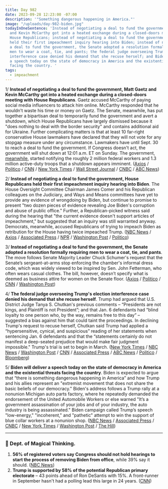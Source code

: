 ```yaml
---
title: Day 982
date: 2023-09-28 12:23:00 -07:00
description: '"Something dangerous happening in America."'
image: "/uploads/day-982-biden.jpg"
todayInOneSentence: 'Instead of negotiating a deal to fund the government, Matt Gaetz
  and Kevin McCarthy got into a heated exchange during a closed-doors meeting with
  House Republicans; instead of negotiating a deal to fund the government, House Republicans
  held their first impeachment inquiry hearing into Biden; instead of negotiating
  a deal to fund the government, the Senate adopted a resolution formally requiring
  men to wear a coat, tie, and pants; the federal judge overseeing Trump''s election
  interference case denied his demand that she recuse herself; and Biden will deliver
  a speech today on the state of democracy in America and the existential threats
  facing the country. '
tags:
  - impeachment
---
```


1/ **Instead of negotiating a deal to fund the government, Matt Gaetz and Kevin McCarthy got into a heated exchange during a closed-doors meeting with House Republicans**. Gaetz accused McCarthy of paying social media influencers to attack him online. McCarthy responded that he wouldn’t waste his time or money on Gaetz. The Senate, meanwhile, has put together a bipartisan deal to temporarily fund the government and avert a shutdown, which House Republicans have largely dismissed because it "does nothing to deal with the border security" and contains additional aid for Ukraine. Further complicating matters is that at least 10 far-right conservative House lawmakers have declared that they will not vote for any stopgap measure under any circumstance. Lawmakers have until Sept. 30 to reach a deal to fund the government. If Congress doesn't act, the government will shut down at 12:01 a.m. ET on Sunday. The government, [meanwhile](https://www.washingtonpost.com/business/2023/09/28/government-shutdown-notice-federal-employees/), started notifying the roughly 2 million federal workers and 1.3 million active-duty troops that a shutdown appears imminent. ([Axios](https://www.axios.com/2023/09/28/mccarthy-gaetz-social-media-influencers-shutdown) / [Politico](https://www.politico.com/live-updates/2023/09/28/congress/senate-gop-weighs-border-money-on-stopgap-00118788) / [CNN](https://www.cnn.com/2023/09/28/politics/shutdown-latest-government-funding/index.html) / [New York Times](https://www.nytimes.com/2023/09/27/us/politics/republicans-congress-shutdown.html) / [Wall Street Journal](https://www.wsj.com/politics/policy/border-security-in-spotlight-as-congress-seeks-to-avert-shutdown-30a319c7) / [CNBC](https://www.cnbc.com/2023/09/28/house-speaker-mccarthy-criticizes-senate-measure-says-house-will-get-bill-done-to-avoid-shutdown.html) / [ABC News](https://abcnews.go.com/Politics/government-shutdown-approaches-agencies-workers-furloughs-coming/story?id=103562771))

2/ **Instead of negotiating a deal to fund the government, House Republicans held their first impeachment inquiry hearing into Biden**. The House Oversight Committee Chairman James Comer and his Republican colleagues on the Judiciary, and Ways and Means committees have yet to provide any evidence of wrongdoing by Biden, but continue to promise to present "two dozen pieces of evidence revealing Joe Biden's corruption and abuse of public office." Further, a Republican-picked witness said during the hearing that "the current evidence doesn't support articles of impeachment," but suggested that an inquiry was still warranted anyway. Democrats, meanwhile, accused Republicans of trying to impeach Biden as retribution for the House having twice impeached Trump. ([NBC News](https://www.nbcnews.com/politics/congress/house-republicans-hold-first-hearing-biden-impeachment-inquiry-rcna117657) / [Axios](https://www.axios.com/2023/09/28/house-republicans-biden-impeachment-inquiry-hearing) / [Associated Press](https://apnews.com/article/hunter-biden-impeachment-inquiry-house-republicans-51576c5fe4294be2605a14fa81075196) / [NPR](https://www.npr.org/2023/09/28/1202010186/biden-impeachment-inquiry-hearing) / [Washington Post](https://www.washingtonpost.com/nation/2023/09/28/biden-impeachment-inquiry-hearing/) / [Politico](https://www.politico.com/live-updates/2023/09/28/congress/impeachment-chugs-along-00118731))

3/ **Instead of negotiating a deal to fund the government, the Senate adopted a resolution formally requiring men to wear a coat, tie, and pants**. The move follows Senate Majority Leader Chuck Schumer's request that the Senate’s sergeant-at-arms stop enforcing the chamber's informal dress code, which was widely viewed to be inspired by Sen. John Fetterman, who often wears casual clothes. The bill, however, doesn’t specify what is deemed as business attire for women on the Senate floor. ([Axios](https://www.axios.com/2023/09/28/senate-formal-dress-code-passed) / [Politico](https://www.politico.com/live-updates/2023/09/28/congress/senate-dress-code-action-00118701) / [CNN](https://www.cnn.com/2023/09/27/politics/senate-passes-formal-dress-code/index.html) / [Washington Post](https://www.washingtonpost.com/politics/2023/09/27/senate-dress-code-change/))

4/ **The federal judge overseeing Trump's election interference case denied his demand that she recuse herself**. Trump had argued that U.S. District Judge Tanya S. Chutkan's previous comments – “Presidents are not kings, and Plaintiff is not President”; and that Jan. 6 defendants had “blind loyalty to one person who, by the way, remains free to this day” – suggested a bias against him that could taint the proceedings. In declining Trump's request to recuse herself, Chutkan said Trump had applied a “hypersensitive, cynical, and suspicious” reading of her statements when sentencing Jan. 6 defendants and that the “statements certainly do not manifest a deep-seated prejudice that would make fair judgment impossible." Trump's trial is set to begin in March. ([New York Times](https://www.nytimes.com/2023/09/27/us/politics/trump-jan-6-chutkan-recusal.html) / [NBC News](https://www.nbcnews.com/politics/justice-department/judge-tanya-chutkan-wont-recuse-trumps-election-interference-case-rcna117755) / [Washington Post](https://www.washingtonpost.com/dc-md-va/2023/09/27/trump-chutkan-recusal-bias-jan6/) / [CNN](https://www.cnn.com/2023/09/27/politics/tanya-chutkan-donald-trump-recusal-motion/index.html) / [Associated Press](https://apnews.com/article/donald-trump-justice-department-special-counsel-jan-6-8439ca0fcae8e7cf2a15663f9888e75a) / [ABC News](https://abcnews.go.com/US/judge-rejects-trumps-effort-recused-federal-election-interference/story?id=103544017) / [Politico](https://www.politico.com/news/2023/09/27/trump-judge-denies-recusal-00118557) / [Bloomberg](https://www.bloomberg.com/news/articles/2023-09-27/trump-judge-refuses-his-request-to-oust-her-from-election-case?sref=MIBMEEoj))

5/ **Biden will deliver a speech today on the state of democracy in America and the existential threats facing the country**. Biden is expected to argue that “there is something dangerous happening in America” and how Trump and his allies represent an "extremist movement that does not share the basic beliefs of our democracy." Biden's address follows a Trump rally at a nonunion Michigan auto parts factory, where he repeatedly demanded the endorsement of the United Automobile Workers or else warned "It’s a government assassination of your jobs and of your industry, the auto industry is being assassinated." Biden campaign called Trump’s speech "low-energy," "incoherent," and "pathetic" attempt to win the support of blue collar workers at a nonunion shop. ([NBC News](https://www.nbcnews.com/politics/2024-election/biden-trump-describe-maga-extremist-rcna117796) / [Associated Press](https://apnews.com/article/president-joe-biden-donald-trump-democracy-arizona-788d5203b3ac970dbf6b71ca74d6b386) / [CNBC](https://www.cnbc.com/2023/09/28/biden-to-deliver-speech-in-arizona-on-democracy-sen-john-mccain.html) / [New York Times](https://www.nytimes.com/2023/09/27/us/politics/trump-autoworkers-detroit.html) / [Washington Post](https://www.washingtonpost.com/politics/2023/09/27/trump-detroit-strike-autoworkers/) / [The Hill](https://thehill.com/homenews/campaign/4226992-biden-campaign-slams-trumps-incoherent-michigan-speech/))

---

### 🔮 Dept. of Magical Thinking.  

1. **56% of registered voters say Congress should not hold hearings to start the process of removing Biden from office**, while 39% say it should. ([NBC News](https://www.nbcnews.com/politics/2024-election/majority-voters-oppose-biden-impeachment-hearings-gop-inquiry-begins-rcna117668))
2. **Trump is supported by 58% of the potential Republican primary electorate** – 43 points ahead of Ron DeSantis with 15%. A front-runner in September hasn't had a polling lead this large in 24 years. ([CNN](https://www.cnn.com/2023/09/28/politics/presidential-primary-poll-front-runners-compared-dg/index.html))
